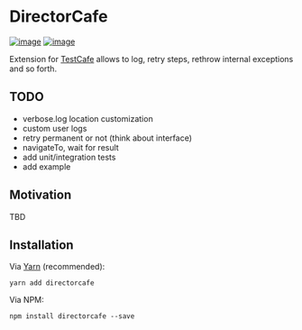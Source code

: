 DirectorCafe
============

[![image](https://img.shields.io/travis/DmitryFillo/directorcafe/master.svg)](https://travis-ci.org/DmitryFillo/directorcafe.svg?branch=master)
[![image](https://img.shields.io/coveralls/DmitryFillo/directorcafe/master.svg)](https://coveralls.io/github/DmitryFillo/directorcafe?branch=master)

Extension for [TestCafe](https://github.com/DevExpress/testcafe) allows to log, retry steps, rethrow internal exceptions and so forth.

TODO
----

* verbose.log location customization
* custom user logs
* retry permanent or not (think about interface)
* navigateTo, wait for result
* add unit/integration tests
* add example

Motivation
----------

TBD

Installation
------------

Via [Yarn](https://yarnpkg.com/en/) (recommended):

``` sourceCode
yarn add directorcafe
```

Via NPM:

``` sourceCode
npm install directorcafe --save
```
